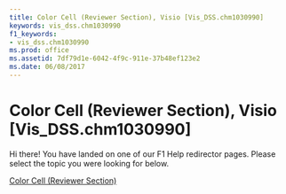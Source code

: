 ```yaml
---
title: Color Cell (Reviewer Section), Visio [Vis_DSS.chm1030990]
keywords: vis_dss.chm1030990
f1_keywords:
- vis_dss.chm1030990
ms.prod: office
ms.assetid: 7df79d1e-6042-4f9c-911e-37b48ef123e2
ms.date: 06/08/2017
---
```



# Color Cell (Reviewer Section), Visio [Vis_DSS.chm1030990]

Hi there! You have landed on one of our F1 Help redirector pages. Please select the topic you were looking for below.

[Color Cell (Reviewer Section)](http://msdn.microsoft.com/library/c1e3d7bf-e6b6-65f1-ae40-80c8ba4821cd%28Office.15%29.aspx)

